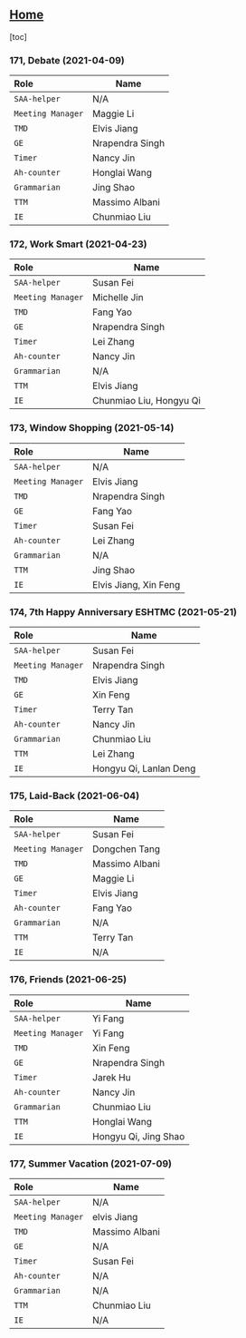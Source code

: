 ## [Home](https://eshtmc.github.io/)  

[toc]

### 171, Debate (2021-04-09)

| Role              | Name            |
| :---------------- | --------------- |
| `SAA-helper`      | N/A             |
| `Meeting Manager` | Maggie Li       |
| `TMD`             | Elvis Jiang     |
| `GE`              | Nrapendra Singh |
| `Timer`           | Nancy Jin       |
| `Ah-counter`      | Honglai Wang    |
| `Grammarian`      | Jing Shao       |
| `TTM`             | Massimo Albani  |
| `IE`              | Chunmiao Liu    |

### 172, Work Smart (2021-04-23)

| Role              | Name                    |
| :---------------- | ----------------------- |
| `SAA-helper`      | Susan Fei               |
| `Meeting Manager` | Michelle Jin            |
| `TMD`             | Fang Yao                |
| `GE`              | Nrapendra Singh         |
| `Timer`           | Lei Zhang               |
| `Ah-counter`      | Nancy Jin               |
| `Grammarian`      | N/A                     |
| `TTM`             | Elvis Jiang             |
| `IE`              | Chunmiao Liu, Hongyu Qi |

### 173, Window Shopping (2021-05-14)

| Role              | Name                  |
| :---------------- | --------------------- |
| `SAA-helper`      | N/A                   |
| `Meeting Manager` | Elvis Jiang           |
| `TMD`             | Nrapendra Singh       |
| `GE`              | Fang Yao              |
| `Timer`           | Susan Fei             |
| `Ah-counter`      | Lei Zhang             |
| `Grammarian`      | N/A                   |
| `TTM`             | Jing Shao             |
| `IE`              | Elvis Jiang, Xin Feng |

### 174, 7th Happy Anniversary ESHTMC (2021-05-21)

| Role              | Name                   |
| :---------------- | ---------------------- |
| `SAA-helper`      | Susan Fei              |
| `Meeting Manager` | Nrapendra Singh        |
| `TMD`             | Elvis Jiang            |
| `GE`              | Xin Feng               |
| `Timer`           | Terry Tan              |
| `Ah-counter`      | Nancy Jin              |
| `Grammarian`      | Chunmiao Liu           |
| `TTM`             | Lei Zhang              |
| `IE`              | Hongyu Qi, Lanlan Deng |

### 175, Laid-Back (2021-06-04)

| Role              | Name           |
| :---------------- | -------------- |
| `SAA-helper`      | Susan Fei      |
| `Meeting Manager` | Dongchen Tang  |
| `TMD`             | Massimo Albani |
| `GE`              | Maggie Li      |
| `Timer`           | Elvis Jiang    |
| `Ah-counter`      | Fang Yao       |
| `Grammarian`      | N/A            |
| `TTM`             | Terry Tan      |
| `IE`              | N/A            |

### 176, Friends (2021-06-25)

| Role              | Name                 |
| :---------------- | -------------------- |
| `SAA-helper`      | Yi Fang              |
| `Meeting Manager` | Yi Fang              |
| `TMD`             | Xin Feng             |
| `GE`              | Nrapendra Singh      |
| `Timer`           | Jarek Hu             |
| `Ah-counter`      | Nancy Jin            |
| `Grammarian`      | Chunmiao Liu         |
| `TTM`             | Honglai Wang         |
| `IE`              | Hongyu Qi, Jing Shao |

### 177, Summer Vacation (2021-07-09)

| Role              | Name                 |
| :---------------- | -------------------- |
| `SAA-helper`      | N/A                  |
| `Meeting Manager` | elvis Jiang          |
| `TMD`             | Massimo Albani       |
| `GE`              | N/A                  |
| `Timer`           | Susan Fei            |
| `Ah-counter`      | N/A                  |
| `Grammarian`      | N/A                  |
| `TTM`             | Chunmiao Liu         |
| `IE`              | N/A                  |
